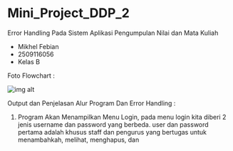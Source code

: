 # Mini_Project_DDP_2
Error Handling Pada Sistem Aplikasi Pengumpulan Nilai dan Mata Kuliah
- Mikhel Febian
- 2509116056
- Kelas B

Foto Flowchart :

![img alt]([https://github.com/Mikhelfebian/Mini_Project_DDP_2/blob/ad24af765fc28a0618b0afbe772ea7479a3e3727/FLOWCHART.jpg](https://github.com/Mikhelfebian/Mini_Project_DDP_2/blob/c7bf7175113f66b3cea24fa89ac119d7e9a3985d/FLOWCHART%20DDP%202.jpg))

Output dan Penjelasan Alur Program Dan Error Handling :

1. Program Akan Menampilkan Menu Login, pada menu login kita diberi 2 jenis username dan password yang berbeda. user dan password pertama adalah khusus staff dan pengurus yang bertugas untuk menambahkah, melihat, menghapus, dan 
